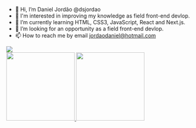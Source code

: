 - 👋 Hi, I’m Daniel Jordão @dsjordao
- 👀 I'm interested in improving my knowledge as field front-end devlop.
- 🌱 I’m currently learning HTML, CSS3, JavaScript, React and Next.js.
- 💞️ I’m looking for an opportunity as a field front-end devlop.
- 📫 How to reach me by email jordaodaniel@hotmail.com

<div>
<a href="https://www.linkedin.com/in/danielsjordao/" target="_blank"><img src="https://img.shields.io/badge/-LinkedIn-%230077B5?style=for-the-badge&logo=linkedin&logoColor=white" target="_blank"></a>   
</div>

<div>
<a href="https://github.com/dsjordao">
<img height="180em" src="https://github-readme-stats.vercel.app/api/top-langs/?username=dsjordao&layout=compact&langs_count=7&theme=dracula"/>
<img height="180em" src="https://github-readme-stats.vercel.app/api?username=dsjordao&show_icons=true&theme=dracula&include_all_commits=true&count_private=true"/>
</div>

